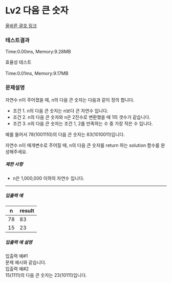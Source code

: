 # Lv2 다음 큰 숫자
 [올바른 괄호 링크](https://school.programmers.co.kr/learn/courses/30/lessons/12909)

### 테스트결과
 Time:0.00ms, Memory:9.28MB

 효율성 테스트 <br><br>
 Time:0.01ms, Memory:9.17MB

### 문제설명
<p>자연수 n이 주어졌을 때, n의 다음 큰 숫자는 다음과 같이 정의 합니다.</p>

<ul>
    <li>조건 1. n의 다음 큰 숫자는 n보다 큰 자연수 입니다.</li>
    <li>조건 2. n의 다음 큰 숫자와 n은 2진수로 변환했을 때 1의 갯수가 같습니다.</li>
    <li>조건 3. n의 다음 큰 숫자는 조건 1, 2를 만족하는 수 중 가장 작은 수 입니다.</li>
</ul>

<p>예를 들어서 78(1001110)의 다음 큰 숫자는 83(1010011)입니다.</p>

<p>자연수 n이 매개변수로 주어질 때, n의 다음 큰 숫자를 return 하는 solution 함수를 완성해주세요.</p>

<h5>제한 사항</h5>

<ul>
    <li>n은 1,000,000 이하의 자연수 입니다.</li>
</ul>

<hr>

<h5>입출력 예</h5>
<table class="table">
<thead><tr>
    <th>n</th>
    <th>result</th>
</tr>
</thead>
<tbody><tr>
    <td>78</td>
    <td>83</td>
</tr>
<tr>
    <td>15</td>
    <td>23</td>
</tr>
</tbody>
</table>
<h5>입출력 예 설명</h5>

<p>입출력 예#1<br>
문제 예시와 같습니다.<br>
입출력 예#2<br>
15(1111)의 다음 큰 숫자는 23(10111)입니다.</p>
